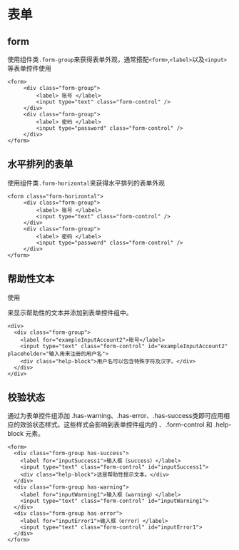 # 表单

## form

使用组件类`.form-group`来获得表单外观，通常搭配`<form>`,`<label>`以及`<input>`等表单控件使用

```html:example: flex gap-3
<form>
     <div class="form-group">
         <label> 账号 </label>
         <input type="text" class="form-control" />
     </div>
     <div class="form-group">
         <label> 密码 </label>
         <input type="password" class="form-control" />
     </div>
</form>
```
## 水平排列的表单

使用组件类`.form-horizontal`来获得水平排列的表单外观

 ```html:example: flex gap-3
 <form class="form-horizontal">
      <div class="form-group">
          <label> 账号 </label>
          <input type="text" class="form-control" />
      </div>
      <div class="form-group">
          <label> 密码 </label>
          <input type="password" class="form-control" />
      </div>
 </form>
 ```

## 帮助性文本 

使用 <div class="help-block"> 来显示帮助性的文本并添加到表单控件组中。

```html:example: flex gap-3
<div>
  <div class="form-group">
    <label for="exampleInputAccount2">账号</label>
    <input type="text" class="form-control" id="exampleInputAccount2" placeholder="输入用来注册的用户名">
    <div class="help-block">用户名可以包含特殊字符及汉字。</div>
  </div>
</div>
```

## 校验状态

通过为表单控件组添加 .has-warning、.has-error、.has-success类即可应用相应的效验状态样式。这些样式会影响到表单控件组内的 <label>、.form-control 和 .help-block 元素。

```html:example: flex gap-3
<form>
  <div class="form-group has-success">
    <label for="inputSuccess1">输入框（success）</label>
    <input type="text" class="form-control" id="inputSuccess1">
    <div class="help-block">这是帮助性提示文本。</div>
  </div>
  <div class="form-group has-warning">
    <label for="inputWarning1">输入框（warning）</label>
    <input type="text" class="form-control" id="inputWarning1">
  </div>
  <div class="form-group has-error">
    <label for="inputError1">输入框（error）</label>
    <input type="text" class="form-control" id="inputError1">
  </div>
</form>
```
